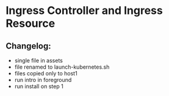 # Ingress Controller and Ingress Resource

## Changelog:
- single file in assets
- file renamed to launch-kubernetes.sh
- files copied only to host1
- run intro in foreground
- run install on step 1